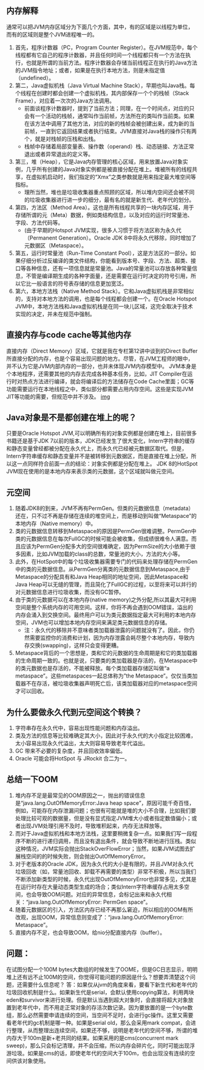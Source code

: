 ## 内存解释
通常可以把JVM内存区域分为下面几个方面，其中，有的区域是以线程为单位，而有的区域则是整个JVM进程唯一的。
1. 首先，程序计数器（PC，Program Counter Register）。在JVM规范中，每个线程都有它自己的程序计数器，并且任何时间一个线程都只有一个方法在执行，也就是所谓的当前方法。程序计数器会存储当前线程正在执行的Java方法的JVM指令地址；或者，如果是在执行本地方法，则是未指定值（undefined）。
2. 第二，Java虚拟机栈（Java Virtual Machine Stack），早期也叫Java栈。每个线程在创建时都会创建一个虚拟机栈，其内部保存一个个的栈帧（Stack Frame），对应着一次次的Java方法调用。
    * 前面谈程序计数器时，提到了当前方法；同理，在一个时间点，对应的只会有一个活动的栈帧，通常叫作当前帧，方法所在的类叫作当前类。如果在该方法中调用了其他方法，对应的新的栈帧会被创建出来，成为新的当前帧，一直到它返回结果或者执行结束。JVM直接对Java栈的操作只有两个，就是对栈帧的压栈和出栈。
    * 栈帧中存储着局部变量表、操作数（operand）栈、动态链接、方法正常退出或者异常退出的定义等。
3. 第三，堆（Heap），它是Java内存管理的核心区域，用来放置Java对象实例，几乎所有创建的Java对象实例都是被直接分配在堆上。堆被所有的线程共享，在虚拟机启动时，我们指定的“Xmx”之类参数就是用来指定最大堆空间等指标。
    * 理所当然，堆也是垃圾收集器重点照顾的区域，所以堆内空间还会被不同的垃圾收集器进行进一步的细分，最有名的就是新生代、老年代的划分。
4. 第四，方法区（Method Area）。这也是所有线程共享的一块内存区域，用于存储所谓的元（Meta）数据，例如类结构信息，以及对应的运行时常量池、字段、方法代码等。
    * (由于早期的Hotspot JVM实现，很多人习惯于将方法区称为永久代（Permanent Generation）。Oracle JDK 8中将永久代移除，同时增加了元数据区（Metaspace）。
5. 第五，运行时常量池（Run-Time Constant Pool），这是方法区的一部分。如果仔细分析过反编译的类文件结构，你能看到版本号、字段、方法、超类、接口等各种信息，还有一项信息就是常量池。Java的常量池可以存放各种常量信息，不管是编译期生成的各种字面量，还是需要在运行时决定的符号引用，所以它比一般语言的符号表存储的信息更加宽泛。
6. 第六，本地方法栈（Native Method Stack）。它和Java虚拟机栈是非常相似的，支持对本地方法的调用，也是每个线程都会创建一个。在Oracle Hotspot JVM中，本地方法栈和Java虚拟机栈是在同一块儿区域，这完全取决于技术实现的决定，并未在规范中强制。

## 直接内存与code cache等其他内存
直接内存（Direct Memory）区域，它就是我在专栏第12讲中谈到的Direct Buffer所直接分配的内存，也是个容易出现问题的地方。尽管，在JVM工程师的眼中，并不认为它是JVM内部内存的一部分，也并未体现JVM内存模型中。
JVM本身是个本地程序，还需要其他的内存去完成各种基本任务，比如，JIT Compiler在运行时对热点方法进行编译，就会将编译后的方法储存在Code Cache里面；GC等功能需要运行在本地线程之中，类似部分都需要占用内存空间。这些是实现JVM JIT等功能的需要，但规范中并不涉及。
[img](..\..\..\static\img\JVM内存.png)

## Java对象是不是都创建在堆上的呢？
只要是Oracle Hotspot JVM,可以明确所有的对象实例都是创建在堆上，目前很多书籍还是基于JDK 7以前的版本，JDK已经发生了很大变化，Intern字符串的缓存和静态变量曾经都被分配在永久代上，而永久代已经被元数据区取代。但是，Intern字符串缓存和静态变量并不是被转移到元数据区，而是直接在堆上分配，所以这一点同样符合前面一点的结论：对象实例都是分配在堆上。
JDK 8的HotSpot JVM现在使用的是本地内存来表示类的元数据，这个区域就叫做元空间。

## 元空间
1. 随着JDK8的到来，JVM不再有PermGen。但类的元数据信息（metadata）还在，只不过不再是存储在连续的堆空间上，而是移动到叫做“Metaspace”的本地内存（Native memory）中。       
2. 类的元数据信息转移到Metaspace的原因是PermGen很难调整。PermGen中类的元数据信息在每次FullGC的时候可能会被收集，但成绩很难令人满意。而且应该为PermGen分配多大的空间很难确定，因为PermSize的大小依赖于很多因素，比如JVM加载的class的总数，常量池的大小，方法的大小等。
3. 此外，在HotSpot中的每个垃圾收集器需要专门的代码来处理存储在PermGen中的类的元数据信息。从PermGen分离类的元数据信息到Metaspace,由于Metaspace的分配具有和Java Heap相同的地址空间，因此Metaspace和Java Heap可以无缝的管理，而且简化了FullGC的过程，以至将来可以并行的对元数据信息进行垃圾收集，而没有GC暂停。
4. 由于类的元数据可以在本地内存(native memory)之外分配,所以其最大可利用空间是整个系统内存的可用空间。这样，你将不再会遇到OOM错误，溢出的内存会涌入到交换空间。最终用户可以为类元数据指定最大可利用的本地内存空间，JVM也可以增加本地内存空间来满足类元数据信息的存储。
    * 注：永久代的移除并不意味者类加载器泄露的问题就没有了。因此，你仍然需要监控你的消费和计划，因为内存泄露会耗尽整个本地内存，导致内存交换(swapping)，这样只会变得更糟。
5. Metaspace背后的一个思想是，类和它的元数据的生命周期是和它的类加载器的生命周期一致的。也就是说，只要类的类加载器是存活的，在Metaspace中的类元数据也是存活的，不能被释放。每个类加载器存储区叫做“a metaspace”。这些metaspaces一起总体称为”the Metaspace”。仅仅当类加载器不在存活，被垃圾收集器声明死亡后，该类加载器对应的metaspace空间才可以回收。

## 为什么要做永久代到元空间这个转换？
1. 字符串存在永久代中，容易出现性能问题和内存溢出。
2. 类及方法的信息等比较难确定其大小，因此对于永久代的大小指定比较困难，太小容易出现永久代溢出，太大则容易导致老年代溢出。
3. GC 带来不必要的复杂度，并且回收效率偏低。
4. Oracle 可能会将HotSpot 与 JRockit 合二为一。

## 总结一下OOM
1. 堆内存不足是最常见的OOM原因之一，抛出的错误信息是“java.lang.OutOfMemoryError:Java heap space”，原因可能千奇百怪，例如，可能存在内存泄漏问题；也很有可能就是堆的大小不合理，比如我们要处理比较可观的数据量，但是没有显式指定JVM堆大小或者指定数值偏小；或者出现JVM处理引用不及时，导致堆积起来，内存无法释放等。
2. 而对于Java虚拟机栈和本地方法栈，这里要稍微复杂一点。如果我们写一段程序不断的进行递归调用，而且没有退出条件，就会导致不断地进行压栈。类似这种情况，JVM实际会抛出StackOverFlowError；当然，如果JVM试图去扩展栈空间的的时候失败，则会抛出OutOfMemoryError。
3. 对于老版本的Oracle JDK，因为永久代的大小是有限的，并且JVM对永久代垃圾回收（如，常量池回收、卸载不再需要的类型）非常不积极，所以当我们不断添加新类型的时候，永久代出现OutOfMemoryError也非常多见，尤其是在运行时存在大量动态类型生成的场合；类似Intern字符串缓存占用太多空间，也会导致OOM问题。对应的异常信息，会标记出来和永久代相关：“java.lang.OutOfMemoryError: PermGen space”。
4. 随着元数据区的引入，方法区内存已经不再那么窘迫，所以相应的OOM有所改观，出现OOM，异常信息则变成了：“java.lang.OutOfMemoryError: Metaspace”。
5. 直接内存不足，也会导致OOM，给nio分配直接内存（buffer）。

## 问题：
在试图分配一个100M bytes大数组的时候发生了OOME，但是GC日志显示，明明堆上还有远不止100M的空间，你觉得可能问题的原因是什么？想要弄清楚这个问题，还需要什么信息呢？
答：如果仅从jvm的角度来看，要看下新生代和老年代的垃圾回收机制是什么。如果新生代是serial，会默认使用copying算法，利用两块eden和survivor来进行处理。但是默认当遇到超大对象时，会直接将超大对象放置到老年代中，而不用走正常对象的存活次数记录。因为要放置的是一个byte数组，那么必然需要申请连续的空间，当空间不足时，会进行gc操作。这里又需要看老年代的gc机制是哪一种。如果是serial old，那么会采用mark compat，会进行整理，从而整理出连续空间，如果还不够，说明是老年代的空间不够，所谓的堆内存大于100m是新+老共同的结果。如果采用的是cms(concurrent mark sweep)，那么只会标记清理，并不会压缩，所以内存会碎片化，同时可能出现浮游垃圾。如果是cms的话，即使老年代的空间大于100m，也会出现没有连续的空间供该对象使用。
